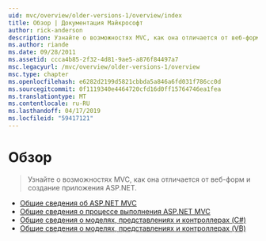 ```yaml
---
uid: mvc/overview/older-versions-1/overview/index
title: Обзор | Документация Майкрософт
author: rick-anderson
description: Узнайте о возможностях MVC, как она отличается от веб-форм и создание приложения ASP.NET.
ms.author: riande
ms.date: 09/28/2011
ms.assetid: ccca4b85-2f32-4d81-9ae5-a876f84497a7
msc.legacyurl: /mvc/overview/older-versions-1/overview
msc.type: chapter
ms.openlocfilehash: e6282d2199d5821cbbda5a846a6fd031f786cc0d
ms.sourcegitcommit: 0f1119340e4464720cfd16d0ff15764746ea1fea
ms.translationtype: MT
ms.contentlocale: ru-RU
ms.lasthandoff: 04/17/2019
ms.locfileid: "59417121"
---
```

# <a name="overview"></a>Обзор

> Узнайте о возможностях MVC, как она отличается от веб-форм и создание приложения ASP.NET.


- [Общие сведения об ASP.NET MVC](asp-net-mvc-overview.md)
- [Общие сведения о процессе выполнения ASP.NET MVC](understanding-the-asp-net-mvc-execution-process.md)
- [Общие сведения о моделях, представлениях и контроллерах (C#)](understanding-models-views-and-controllers-cs.md)
- [Общие сведения о моделях, представлениях и контроллерах (VB)](understanding-models-views-and-controllers-vb.md)
